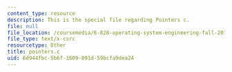```yaml
---
content_type: resource
description: This is the special file regarding Pointers c.
file: null
file_location: /coursemedia/6-828-operating-system-engineering-fall-2012/6d944fbc5b6f1609091d59bcfa9dea24_pointers.c
file_type: text/x-csrc
resourcetype: Other
title: pointers.c
uid: 6d944fbc-5b6f-1609-091d-59bcfa9dea24
---
```

